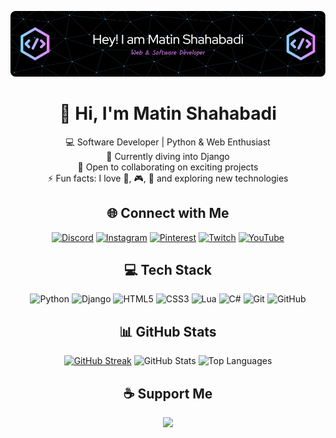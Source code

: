 <div align="center">

![Banner](https://github.com/power0matin/power0matin/blob/main/github-header-image%20(2).png?raw=true)

# 👋 Hi, I'm **Matin Shahabadi**

💻 Software Developer | Python & Web Enthusiast  
🌱 Currently diving into Django  
🤝 Open to collaborating on exciting projects  
⚡ Fun facts: I love 🍕, 🎮, 🎥 and exploring new technologies  


## 🌐 Connect with Me

[![Discord](https://img.shields.io/badge/Discord-7289DA?style=flat&logo=discord&logoColor=white)](https://discord.gg/gGzEK7AHYE)
[![Instagram](https://img.shields.io/badge/Instagram-E4405F?style=flat&logo=instagram&logoColor=white)](https://instagram.com/powermatin)
[![Pinterest](https://img.shields.io/badge/Pinterest-E60023?style=flat&logo=pinterest&logoColor=white)](https://pinterest.com/matinshahabadi3)
[![Twitch](https://img.shields.io/badge/Twitch-9146FF?style=flat&logo=twitch&logoColor=white)](https://twitch.tv/powermatin)
[![YouTube](https://img.shields.io/badge/YouTube-FF0000?style=flat&logo=youtube&logoColor=white)](https://youtube.com/@powermatin)


## 💻 Tech Stack

![Python](https://img.shields.io/badge/Python-3670A0?style=flat&logo=python&logoColor=ffdd54)
![Django](https://img.shields.io/badge/Django-092E20?style=flat&logo=django&logoColor=white)
![HTML5](https://img.shields.io/badge/HTML5-E34F26?style=flat&logo=html5&logoColor=white)
![CSS3](https://img.shields.io/badge/CSS3-1572B6?style=flat&logo=css3&logoColor=white)
![Lua](https://img.shields.io/badge/Lua-2C2D72?style=flat&logo=lua&logoColor=white)
![C#](https://img.shields.io/badge/CSharp-239120?style=flat&logo=csharp&logoColor=white)
![Git](https://img.shields.io/badge/Git-F05033?style=flat&logo=git&logoColor=white)
![GitHub](https://img.shields.io/badge/GitHub-181717?style=flat&logo=github&logoColor=white)


## 📊 GitHub Stats

[![GitHub Streak](https://streak-stats.demolab.com?user=power0matin&theme=codestackr&hide_border=true)](https://git.io/streak-stats)
![GitHub Stats](https://github-readme-stats.vercel.app/api?username=power0matin&theme=codeSTACKr&hide_border=false&include_all_commits=true&count_private=true)
![Top Languages](https://github-readme-stats.vercel.app/api/top-langs/?username=power0matin&layout=compact&theme=codeSTACKr&hide_border=false)


## ☕ Support Me

<a href="https://www.coffeebede.com/powermatin">
  <img src="https://coffeebede.ir/DashboardTemplateV2/app-assets/images/banner/default-yellow.svg" />
</a>

</div>
